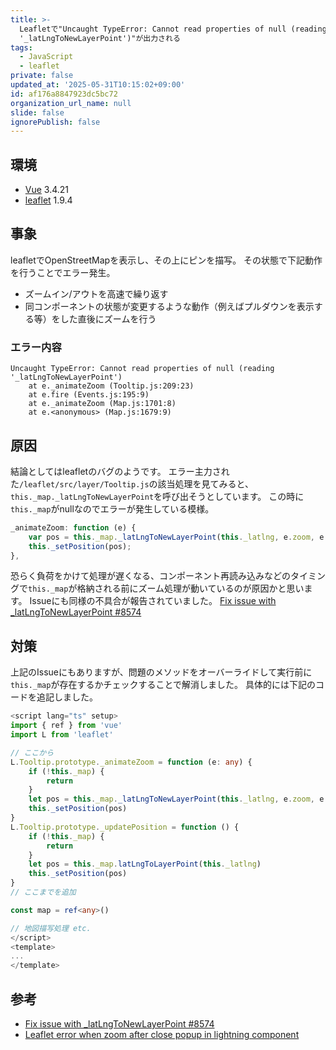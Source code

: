 ```yaml
---
title: >-
  Leafletで"Uncaught TypeError: Cannot read properties of null (reading
  '_latLngToNewLayerPoint')"が出力される
tags:
  - JavaScript
  - leaflet
private: false
updated_at: '2025-05-31T10:15:02+09:00'
id: af176a8847923dc5bc72
organization_url_name: null
slide: false
ignorePublish: false
---
```

## 環境
- [Vue](https://ja.vuejs.org/) 3.4.21
- [leaflet](https://leafletjs.com/) 1.9.4

## 事象
leafletでOpenStreetMapを表示し、その上にピンを描写。
その状態で下記動作を行うことでエラー発生。
- ズームイン/アウトを高速で繰り返す
- 同コンポーネントの状態が変更するような動作（例えばプルダウンを表示する等）をした直後にズームを行う

### エラー内容
```
Uncaught TypeError: Cannot read properties of null (reading '_latLngToNewLayerPoint')
    at e._animateZoom (Tooltip.js:209:23)
    at e.fire (Events.js:195:9)
    at e._animateZoom (Map.js:1701:8)
    at e.<anonymous> (Map.js:1679:9)
```

## 原因
結論としてはleafletのバグのようです。
エラー主力された`/leaflet/src/layer/Tooltip.js`の該当処理を見てみると、
`this._map._latLngToNewLayerPoint`を呼び出そうとしています。
この時に`this._map`がnullなのでエラーが発生している模様。
```js
_animateZoom: function (e) {
    var pos = this._map._latLngToNewLayerPoint(this._latlng, e.zoom, e.center);
    this._setPosition(pos);
},
```
恐らく負荷をかけて処理が遅くなる、コンポーネント再読み込みなどのタイミングで`this._map`が格納される前にズーム処理が動いているのが原因かと思います。
Issueにも同様の不具合が報告されていました。
[Fix issue with _latLngToNewLayerPoint #8574](https://github.com/Leaflet/Leaflet/pull/8574)

## 対策
上記のIssueにもありますが、問題のメソッドをオーバーライドして実行前に`this._map`が存在するかチェックすることで解消しました。
具体的には下記のコードを追記しました。
```ts
<script lang="ts" setup>
import { ref } from 'vue'
import L from 'leaflet'

// ここから
L.Tooltip.prototype._animateZoom = function (e: any) {
    if (!this._map) {
        return
    }
    let pos = this._map._latLngToNewLayerPoint(this._latlng, e.zoom, e.center)
    this._setPosition(pos)
}
L.Tooltip.prototype._updatePosition = function () {
    if (!this._map) {
        return
    }
    let pos = this._map.latLngToLayerPoint(this._latlng)
    this._setPosition(pos)
}
// ここまでを追加

const map = ref<any>()

// 地図描写処理 etc.
</script>
<template>
...
</template>
```

## 参考
- [Fix issue with _latLngToNewLayerPoint #8574](https://github.com/Leaflet/Leaflet/pull/8574)
- [Leaflet error when zoom after close popup in lightning component](https://salesforce.stackexchange.com/questions/180977/leaflet-error-when-zoom-after-close-popup-in-lightning-component)
